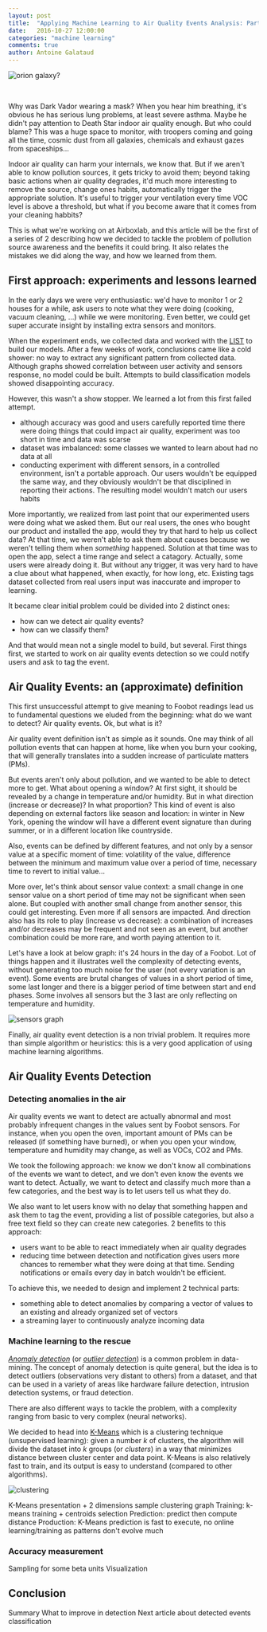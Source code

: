 ```yaml
---
layout: post
title:  "Applying Machine Learning to Air Quality Events Analysis: Part I"
date:   2016-10-27 12:00:00
categories: "machine learning"
comments: true
author: Antoine Galataud
---
```


<style type="text/css">
.callout {
    float: right;
    margin-left: 5px;
}
</style>

<!-- http://wide-wallpapers.net/download/orion-nebula-in-the-infrared-wide-wallpaper-1920x1200.jpg -->
![orion galaxy?](http://localhost:4000/assets/airqual_events_class/orion_nebula.jpg)

<br/>

Why was Dark Vador wearing a mask? When you hear him breathing, it's obvious he has serious lung problems, at least severe asthma. Maybe he didn't pay attention to Death Star indoor air quality enough. 
But who could blame? This was a huge space to monitor, with troopers coming and going all the time, cosmic dust from all galaxies, chemicals and exhaust gazes from spaceships... 

Indoor air quality can harm your internals, we know that. But if we aren't able to know pollution sources, it gets tricky to avoid them; beyond taking basic actions when air quality degrades, it'd much more interesting to remove the source, change ones habits, automatically trigger the appropriate solution. It's useful to trigger your ventilation every time VOC level is above a threshold, but what if you become aware that it comes from your cleaning habbits?

This is what we're working on at Airboxlab, and this article will be the first of a series of 2 describing how we decided to tackle the problem of pollution source awareness and the benefits it could bring. It also relates the mistakes we did along the way, and how we learned from them.

## First approach: experiments and lessons learned

In the early days we were very enthusiastic: we'd have to monitor 1 or 2 houses for a while, ask users to note what they were doing (cooking, vacuum cleaning, ...) while we were monitoring. Even better, we could get super accurate insight by installing extra sensors and monitors. 

When the experiment ends, we collected data and worked with the [LIST](http://list.lu) to build our models. After a few weeks of work, conclusions came like a cold shower: no way to extract any significant pattern from collected data. Although graphs showed correlation between user activity and sensors response, no model could be built. Attempts to build classification models showed disappointing accuracy.

However, this wasn't a show stopper. We learned a lot from this first failed attempt. 

- although accuracy was good and users carefully reported time there were doing things that could impact air quality, experiment was too short in time and data was scarse
- dataset was imbalanced: some classes we wanted to learn about had no data at all
- conducting experiment with different sensors, in a controlled environment, isn't a portable approach. Our users wouldn't be equipped the same way, and they obviously wouldn't be that disciplined in reporting their actions. The resulting model wouldn't match our users habits

More importantly, we realized from last point that our experimented users were doing what we asked them. But our real users, the ones who bought our product and installed the app, would they try that hard to help us collect data? At that time, we weren't able to ask them about causes because we weren't telling them when *something* happened. Solution at that time was to open the app, select a time range and select a catagory. Actually, some users were already doing it. But without any trigger, it was very hard to have a clue about what happened, when exactly, for how long, etc. Existing tags dataset collected from real users input was inaccurate and improper to learning. 

It became clear initial problem could be divided into 2 distinct ones:

- how can we detect air quality events?
- how can we classify them?

And that would mean not a single model to build, but several. First things first, we started to work on air quality events detection so we could notify users and ask to tag the event.

## Air Quality Events: an (approximate) definition 

This first unsuccessful attempt to give meaning to Foobot readings lead us to fundamental questions we eluded from the beginning: what do we want to detect? Air quality events. Ok, but what is it?

Air quality event definition isn't as simple as it sounds. One may think of all pollution events that can happen at home, like when you burn your cooking, that will generally translates into a sudden increase of particulate matters (PMs).

But events aren't only about pollution, and we wanted to be able to detect more to get. What about opening a window? At first sight, it should be revealed by a change in temperature and/or humidity. But in what direction (increase or decrease)? In what proportion? 
This kind of event is also depending on external factors like season and location: in winter in New York, opening the window will have a different event signature than during summer, or in a different location like countryside. 

Also, events can be defined by different features, and not only by a sensor value at a specific moment of time: volatility of the value, difference between the minimum and maximum value over a period of time, necessary time to revert to initial value...

More over, let's think about sensor value context: a small change in one sensor value on a short period of time may not be significant when seen alone. But coupled with another small change from another sensor, this could get interesting. Even more if all sensors are impacted. And direction also has its role to play (increase vs decrease): a combination of increases and/or decreases may be frequent and not seen as an event, but another combination could be more rare, and worth paying attention to it.

Let's have a look at below graph: it's 24 hours in the day of a Foobot. Lot of things happen and it illustrates well the complexity of detecting events, without generating too much noise for the user (not every variation is an event). Some events are brutal changes of values in a short period of time, some last longer and there is a bigger period of time between start and end phases. Some involves all sensors but the 3 last are only reflecting on temperature and humidity.

![sensors graph](http://localhost:4000/assets/airqual_events_class/sensors_values_events.png)

Finally, air quality event detection is a non trivial problem. It requires more than simple algorithm or heuristics: this is a very good application of using machine learning algorithms.

## Air Quality Events Detection

### Detecting anomalies in the air

Air quality events we want to detect are actually abnormal and most probably infrequent changes in the values sent by Foobot sensors. For instance, when you open the oven, important amount of PMs can be released (if something have burned), or when you open your window, temperature and humidity may change, as well as VOCs, CO2 and PMs.

We took the following approach: we know we don't know all combinations of the events we want to detect, and we don't even know the events we want to detect. Actually, we want to detect and classify much more than a few categories, and the best way is to let users tell us what they do.

We also want to let users know with no delay that something happen and ask them to tag the event, providing a list of possible categories, but also a free text field so they can create new categories. 2 benefits to this approach:

- users want to be able to react immediately when air quality degrades 
- reducing time between detection and notification gives users more chances to remember what they were doing at that time. Sending notifications or emails every day in batch wouldn't be efficient.
     
To achieve this, we needed to design and implement 2 technical parts:

- something able to detect anomalies by comparing a vector of values to an existing and already organized set of vectors
- a streaming layer to continuously analyze incoming data  

### Machine learning to the rescue

[*Anomaly detection*](https://en.wikipedia.org/wiki/Anomaly_detection) (or [*outlier detection*](https://en.wikipedia.org/wiki/Outlier#Detection)) is a common problem in data-mining.
The concept of anomaly detection is quite general, but the idea is to detect outliers (observations very distant to others) from a dataset, and that can be used in a variety of areas like hardware failure detection, intrusion detection systems, or fraud detection. 

There are also different ways to tackle the problem, with a complexity ranging from basic to very complex (neural networks).

We decided to head into [K-Means](https://en.wikipedia.org/wiki/K-means_clustering) which is a clustering technique (unsupervised learning): given a number *k* of clusters, the algorithm will divide the dataset into *k* groups (or *clusters*) in a way that minimizes distance between cluster center and data point. K-Means is also relatively fast to train, and its output is easy to understand (compared to other algorithms). 

![clustering](http://localhost:4000/assets/airqual_events_class/clustering_outlier.png)

K-Means presentation + 2 dimensions sample clustering graph
Training: k-means training + centroids selection
Prediction: predict then compute distance
Production: K-Means prediction is fast to execute, no online learning/training as patterns don't evolve much

### Accuracy measurement
 
Sampling for some beta units
Visualization

## Conclusion

Summary
What to improve in detection
Next article about detected events classification




